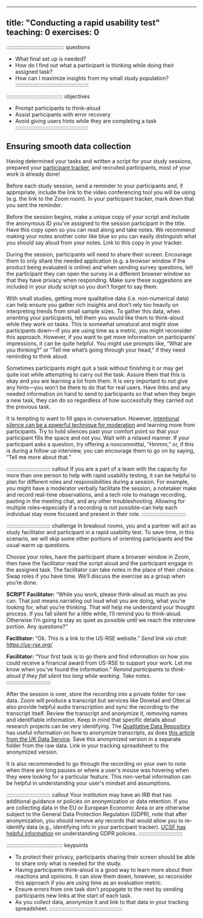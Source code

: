 
---
title: "Conducting a rapid usability test"
teaching: 0
exercises: 0
---

:::::::::::::::::::::::::::::::::::::: questions 
- What final set up is needed?
- How do I find out what a participant is thinking while doing their assigned task?
- How can I maximize insights from my small study population?
::::::::::::::::::::::::::::::::::::::::::::::::

::::::::::::::::::::::::::::::::::::: objectives
- Prompt participants to think-aloud
- Assist participants with error recovery
- Avoid giving users hints while they are completing a task
::::::::::::::::::::::::::::::::::::::::::::::::

## Ensuring smooth data collection
Having determined your tasks and written a script for your study sessions, prepared your [participant tracker](https://docs.google.com/spreadsheets/d/1sNjgCn-u8R545Au8ypEXyH_2Kf5mWtgzP_qRw6aPAwY/edit?gid=1024872528#gid=1024872528), and recruited participants, most of your work is already done!

Before each study session, send a reminder to your participants and, if appropriate, include the link to the video conferencing tool you will be using (e.g. the link to the Zoom room). In your participant tracker, mark down that you sent the reminder. 

Before the session begins, make a unique copy of your script and include the anonymous ID you’ve assigned to the session participant in the title. Have this copy open so you can read along and take notes. We recommend making your notes another color like blue so you can easily distinguish what you should say aloud from your notes. Link to this copy in your tracker. 

During the session, participants will need to share their screen. Encourage them to only share the needed application (e.g. a browser window if the product being evaluated is online) and when sending survey questions, tell the participant they can open the survey in a different browser window so that they have privacy when responding. Make sure these suggestions are included in your study script so you don’t forget to say them. 

With small studies, getting more qualitative data (i.e. non-numerical data) can help ensure you gather rich insights and don’t rely too heavily on interpreting trends from small sample sizes. To gather this data, when orienting your participants, tell them you would like them to think-aloud while they work on tasks. This is somewhat unnatural and might slow participants down—if you are using time as a metric, you might reconsider this approach. However, if you want to get more information on participants’ impressions, it can be quite helpful. You might use prompts like, “What are you thinking?” or “Tell me what’s going through your head,” if they need reminding to think aloud.

Sometimes participants might quit a task without finishing it or may get quite lost while attempting to carry out the task. Assure them that this is okay and you are learning a lot from them. It is very important to not give any hints—you won’t be there to do that for real users. Have links and any needed information on hand to send to participants so that when they begin a new task, they can do so regardless of how successfully they carried out the previous task.

It is tempting to want to fill gaps in conversation. However, [intentional silence can be a powerful technique for moderation](https://www.nngroup.com/articles/intentional-silence-ux/) and learning more from participants. Try to hold silences past your comfort point so that your participant fills the space and not you. Wait with a relaxed manner. If your participant asks a question, try offering a noncommittal, “Hmmm,” or, if this is during a follow up interview, you can encourage them to go on by saying, “Tell me more about that.”

::::::::::::::::::::::::::::: callout
If you are a part of a team with the capacity for more than one person to help with rapid usability testing, it can be helpful to plan for different roles and responsibilities during a session. For example, you might have a moderator verbally facilitate the session, a notetaker make and record real-time observations, and a tech role to manage recording, pasting in the meeting chat, and any other troubleshooting. Allowing for multiple roles–especially if a recording is not possible–can help each individual stay more focused and present in their role.
::::::::::::::::::::::::::::: 

::::::::::::::::::::::::::::: challenge
In breakout rooms, you and a partner will act as study facilitator and participant in a rapid usability test. To save time, in this scenario, we will skip some other portions of orienting participants and the usual warm up questions.

Choose your roles, have the participant share a browser window in Zoom, then have the facilitator read the script aloud and the participant engage in the assigned task. The facilitator can take notes in the place of their choice. Swap roles if you have time. We’ll discuss the exercise as a group when you’re done.

**SCRIPT**
**Facilitator:** “While you work, please think-aloud as much as you can. That just means narrating out loud what you are doing, what you’re looking for, what you’re thinking. That will help me understand your thought process. If you fall silent for a little while, I’ll remind you to think-aloud. Otherwise I’m going to stay as quiet as possible until we reach the interview portion. Any questions?”

**Facilitator:** “Ok. This is a link to the US-RSE website.”
*Send link via chat: https://us-rse.org/*

**Facilitator:** “Your first task is to go there and find information on how you could receive a financial award from US-RSE to support your work. Let me know when you’ve found the information.”
*Remind participants to think-aloud if they fall silent too long while working.
Take notes.*
::::::::::::::::::::::::::::: 

After the session is over, store the recording into a private folder for raw data. Zoom will produce a transcript but services like Dovetail and Otter.ai also provide helpful audio transcription and sync the recording to the transcript itself. Review the transcript and anonymize it, removing names and identifiable information. Keep in mind that specific details about research projects can be very identifying. The [Qualitative Data Repository](https://qdr.syr.edu/guidance/human-participants/deidentification) has useful information on how to anonymize transcripts, as does [this article from the UK Data Service](https://ukdataservice.ac.uk/learning-hub/research-data-management/anonymisation/anonymising-qualitative-data/). Save this anonymized version in a separate folder from the raw data. Link in your tracking spreadsheet to the anonymized version.

It is also recommended to go through the recording on your own to note when there are long pauses or where a user's mouse was hovering when they were looking for a particular feature. This non-verbal information can be helpful in understanding your user's mindset and assumptions.

::::::::::::::::::::::::::::: callout
Your institution may have an IRB that has additional guidance or policies on anonymization or data retention. If you are collecting data in the EU or European Economic Area or are otherwise subject to the General Data Protection Regulation (GDPR), note that after anonymization, you should remove any records that would allow you to re-identify data (e.g., identifying info in your participant tracker). [UCSF has helpful information](https://irb.ucsf.edu/gdpr) on understanding GDPR policies.
::::::::::::::::::::::::::::: 

::::::::::::::::::::::::::::::::::::: keypoints 
- To protect their privacy, participants sharing their screen should be able to share only what is needed for the study.
- Having participants think-aloud is a good way to learn more about their reactions and opinions. It can slow them down, however, so reconsider this approach if you are using time as an evaluation metric.
- Ensure errors from one task don’t propagate to the next by sending participants new links at the start of each task. 
- As you collect data, anonymize it and link to that data in your tracking spreadsheet.
::::::::::::::::::::::::::::::::::::::::::::::::

